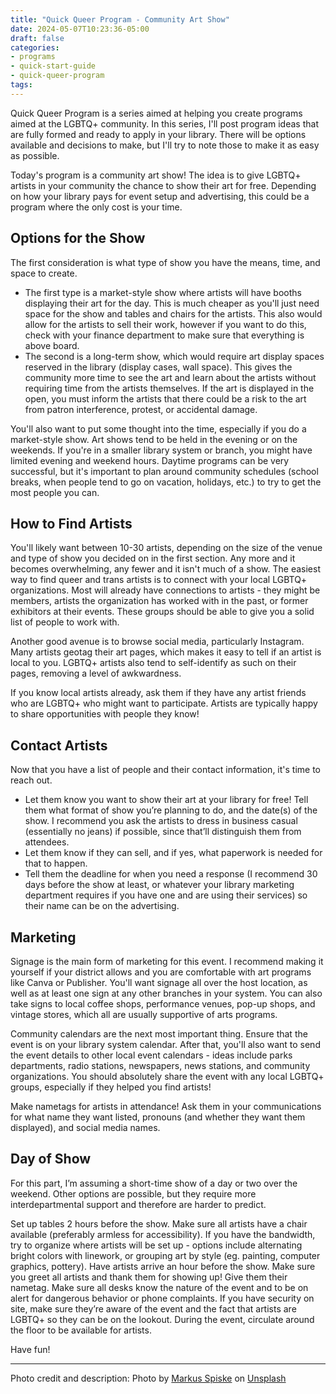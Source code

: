 ```yaml
---
title: "Quick Queer Program - Community Art Show"
date: 2024-05-07T10:23:36-05:00
draft: false
categories:
- programs
- quick-start-guide
- quick-queer-program
tags:
---
```

Quick Queer Program is a series aimed at helping you create programs aimed at the LGBTQ+ community. In this series, I'll post program ideas that are fully formed and ready to apply in your library. There will be options available and decisions to make, but I'll try to note those to make it as easy as possible. 

Today's program is a community art show! The idea is to give LGBTQ+ artists in your community the chance to show their art for free. Depending on how your library pays for event setup and advertising, this could be a program where the only cost is your time.

## Options for the Show

The first consideration is what type of show you have the means, time, and space to create. 

- The first type is a market-style show where artists will have booths displaying their art for the day. This is much cheaper as you'll just need space for the show and tables and chairs for the artists. This also would allow for the artists to sell their work, however if you want to do this, check with your finance department to make sure that everything is above board.
- The second is a long-term show, which would require art display spaces reserved in the library (display cases, wall space). This gives the community more time to see the art and learn about the artists without requiring time from the artists themselves. If the art is displayed in the open, you must inform the artists that there could be a risk to the art from patron interference, protest, or accidental damage. 

You'll also want to put some thought into the time, especially if you do a market-style show. Art shows tend to be held in the evening or on the weekends. If you're in a smaller library system or branch, you might have limited evening and weekend hours. Daytime programs can be very successful, but it's important to plan around community schedules (school breaks, when people tend to go on vacation, holidays, etc.) to try to get the most people you can.

## How to Find Artists

You'll likely want between 10-30 artists, depending on the size of the venue and type of show you decided on in the first section. Any more and it becomes overwhelming, any fewer and it isn't much of a show. The easiest way to find queer and trans artists is to connect with your local LGBTQ+ organizations. Most will already have connections to artists - they might be members, artists the organization has worked with in the past, or former exhibitors at their events. These groups should be able to give you a solid list of people to work with. 

Another good avenue is to browse social media, particularly Instagram. Many artists geotag their art pages, which makes it easy to tell if an artist is local to you. LGBTQ+ artists also tend to self-identify as such on their pages, removing a level of awkwardness.

If you know local artists already, ask them if they have any artist friends who are LGBTQ+ who might want to participate. Artists are typically happy to share opportunities with people they know!

## Contact Artists

Now that you have a list of people and their contact information, it's time to reach out. 

- Let them know you want to show their art at your library for free! Tell them what format of show you’re planning to do, and the date(s) of the show. I recommend you ask the artists to dress in business casual (essentially no jeans) if possible, since that’ll distinguish them from attendees. 
- Let them know if they can sell, and if yes, what paperwork is needed for that to happen.
- Tell them the deadline for when you need a response (I recommend 30 days before the show at least, or whatever your library marketing department requires if you have one and are using their services) so their name can be on the advertising.

## Marketing

Signage is the main form of marketing for this event. I recommend making it yourself if your district allows and you are comfortable with art programs like Canva or Publisher. You'll want signage all over the host location, as well as at least one sign at any other branches in your system. You can also take signs to local coffee shops, performance venues, pop-up shops, and vintage stores, which all are usually supportive of arts programs. 

Community calendars are the next most important thing. Ensure that the event is on your library system calendar. After that, you'll also want to send the event details to other local event calendars - ideas include parks departments, radio stations, newspapers, news stations, and community organizations. You should absolutely share the event with any local LGBTQ+ groups, especially if they helped you find artists!

Make nametags for artists in attendance! Ask them in your communications for what name they want listed, pronouns (and whether they want them displayed), and social media names.

## Day of Show

For this part, I’m assuming a short-time show of a day or two over the weekend. Other options are possible, but they require more interdepartmental support and therefore are harder to predict.

Set up tables 2 hours before the show. Make sure all artists have a chair available (preferably armless for accessibility).
If you have the bandwidth, try to organize where artists will be set up - options include alternating bright colors with linework, or grouping art by style (eg. painting, computer graphics, pottery).
Have artists arrive an hour before the show. Make sure you greet all artists and thank them for showing up! Give them their nametag.
Make sure all desks know the nature of the event and to be on alert for dangerous behavior or phone complaints. If you have security on site, make sure they’re aware of the event and the fact that artists are LGBTQ+ so they can be on the lookout.
During the event, circulate around the floor to be available for artists.

Have fun!


---

Photo credit and description: Photo by <a href="https://unsplash.com/@markusspiske?utm_content=creditCopyText&utm_medium=referral&utm_source=unsplash">Markus Spiske</a> on <a href="https://unsplash.com/photos/assorted-color-paintings-dJo4Qhtu2sg?utm_content=creditCopyText&utm_medium=referral&utm_source=unsplash">Unsplash</a>